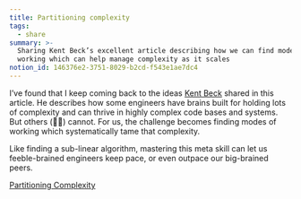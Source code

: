 ```yaml
---
title: Partitioning complexity
tags:
  - share
summary: >-
  Sharing Kent Beck’s excellent article describing how we can find modes of
  working which can help manage complexity as it scales
notion_id: 146376e2-3751-8029-b2cd-f543e1ae7dc4
---
```

I’ve found that I keep coming back to the ideas [Kent Beck](/146376e237518029b2cdf543e1ae7dc4) shared in this article. He describes how some engineers have brains built for holding lots of complexity and can thrive in highly complex code bases and systems. But others (🙋‍♂️) cannot. For us, the challenge becomes finding modes of working which systematically tame that complexity.

Like finding a sub-linear algorithm, mastering this meta skill can let us feeble-brained engineers keep pace, or even outpace our big-brained peers.

[Partitioning Complexity](https://m.facebook.com/nt/screen/?params=%7B%22note_id%22%3A3317099468409874%7D\&path=%2Fnotes%2Fnote%2F\&wtsid=rdr_0hONCrjDVFiYT7syA\&refsrc=deprecated&_rdr=)
